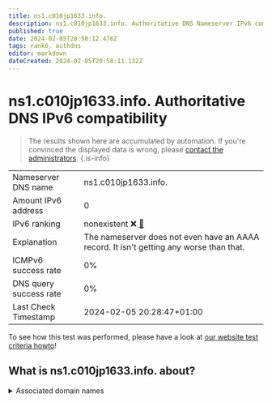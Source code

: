 ```yaml
---
title: ns1.c010jp1633.info.
description: ns1.c010jp1633.info. Authoritative DNS Nameserver IPv6 compatibility
published: true
date: 2024-02-05T20:58:12.476Z
tags: rank6, authdns
editor: markdown
dateCreated: 2024-02-05T20:58:11.132Z
---
```


# ns1.c010jp1633.info. Authoritative DNS IPv6 compatibility

> The results shown here are accumulated by automation. If you're convinced the displayed data is wrong, please [contact the administrators](/howto/chat). 
{.is-info}




|   |   |
| - | - |
| Nameserver DNS name | ns1.c010jp1633.info.
| Amount IPv6 address | 0
| IPv6 ranking | nonexistent :x: [🔗](/howto/ranking) |
| Explanation | The nameserver does not even have an AAAA record. It isn't getting any worse than that. |
| ICMPv6 success rate | 0%|
| DNS query success rate | 0% |
| Last Check Timestamp | 2024-02-05 20:28:47+01:00 |

To see how this test was performed, please have a look at [our website test criteria howto](/howto/testcriteria/authdns)!


## What is ns1.c010jp1633.info. about?






<details>
<summary>Associated domain names</summary>

www.novo-nordisk.com

</details>
